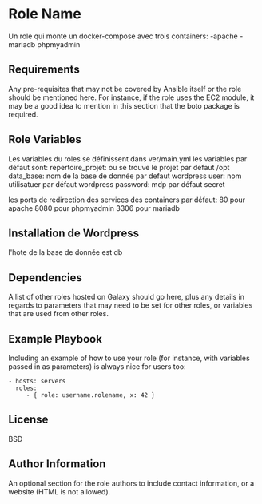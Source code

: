 Role Name
=========

Un role qui monte un docker-compose avec trois containers:
-apache
-mariadb
phpmyadmin

Requirements
------------

Any pre-requisites that may not be covered by Ansible itself or the role should be mentioned here. For instance, if the role uses the EC2 module, it may be a good idea to mention in this section that the boto package is required.

Role Variables
--------------
Les variables du roles se définissent dans ver/main.yml
les variables par défaut sont:
repertoire_projet: ou se trouve le projet par defaut /opt
data_base: nom de la base de donnée par defaut wordpress
user: nom utilisatuer par défaut wordpress
password: mdp par défaut secret

les ports de redirection des services des containers par défaut:
80 pour apache
8080 pour phpmyadmin
3306 pour mariadb


Installation de Wordpress
-------------------------
l'hote de la base de donnée est db

Dependencies
------------

A list of other roles hosted on Galaxy should go here, plus any details in regards to parameters that may need to be set for other roles, or variables that are used from other roles.

Example Playbook
----------------

Including an example of how to use your role (for instance, with variables passed in as parameters) is always nice for users too:

    - hosts: servers
      roles:
         - { role: username.rolename, x: 42 }

License
-------

BSD

Author Information
------------------

An optional section for the role authors to include contact information, or a website (HTML is not allowed).
